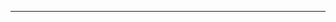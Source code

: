 <!--
CO_OP_TRANSLATOR_METADATA:
{
  "original_hash": "cffce88f960004dcc957455277e790f9",
  "translation_date": "2025-08-27T23:43:38+00:00",
  "source_file": "03-GettingStarted/05-stdio-server/README.md",
  "language_code": "br"
}
-->


---

